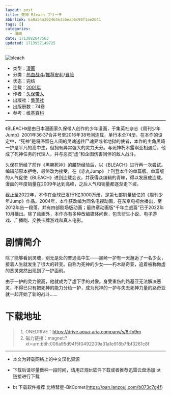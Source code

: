 ```yaml
---
layout: post
title: 死神 Bleach ブリーチ
abbrlink: 6a0a54a302464e35beab6c90f1ae2641
tags: []
categories:
  - 漫画
date: 1713882647563
updated: 1713957149725
---
```


![bleach](https://img.20000207.xyz/file/85098295f34dd04e42bc7.jpg)

- 类型：[漫画](/index.php/category/漫画)
- 分类：[热血战斗](/index.php/category/热血战斗)/[推荐安利](/index.php/category/推荐安利)/[冒险](/index.php/category/冒险)
- 状态：完结
- 连载：[2001年](/index.php/category/2001年)
- 作者：[久保带人](/index.php/category/久保带人)
- 出版社：[集英社](/index.php/category/集英社)
- 出版册数：74卷
- 参考：[维基百科](https://zh.wikipedia.org/wiki/bleach)

***

《BLEACH》是由日本漫画家久保带人创作的少年漫画，于集英社杂志《周刊少年Jump》2001年36·37合并号至2016年38号间连载，单行本全74册。在本作的设定中，“死神”是将滞留在人间的灵魂送往尸魂界或者地狱的使者，本作的主角黑崎一护是平凡的高中生，但拥有异常强大的灵力天分。与死神朽木露琪亚相遇后，他成了死神任务的代理人，并与恶灵“虚”和企图伤害同伴的敌人战斗。

久保在历经了前作《黑腕死神》的腰斩经验后，以《BLEACH》进行再一次尝试。编辑部原本拒绝，最终改为接受，在《赤丸Jump》上刊登本作的单篇版。单篇版的人气促使《BLEACH》进到连载会议，并获得众编辑的青睐，得以发展成连载。漫画的年度销量在2009年达到高峰，之后人气和销量都逐渐走下坡。

截止至2022年，本作在全球已发行1亿3000万册，是第七部销量破亿的《周刊少年Jump》作品。2004年，本作获改编为同名电视动画，在东京电视台播出，至2012年告一段落，并有四部剧场版动画；最终章动画版“千年血战篇”已于2022年10月播出。除了动画外，本作亦有多种改编媒体问世，包含衍生小说、电子游戏、广播剧、交换卡牌游戏和真人电影。

# 剧情简介

除了能够看到灵魂，别无是处的普通高中生——黑崎一护有一天邂逅了一名少女，接着人生就发生了很大的转变。自称为死神的少女——朽木路奇亚，追着被称做虚的恶灵突然出现到了一护面前。

由于一护的灵力很高，他就成为了虚下手的对像。身受重伤的路基亚无法解决恶灵，不得已只有把死神的能力分给一护，成为死神的一护与失去死神力量的路奇亚就一起开始了新的战斗……

# 下载地址

> 1. ONEDRIVE：<https://drive.aqua-aria.company/s/8rfx9m>
> 2. 磁力链接：magnet:?xt=urn:btih:006a95d94f5f0492209a31a1e918b7fbf3261c8f

***

- 本文为转载网络上的中文汉化资源

- 下载后请尽量做种一段时间，请用正规bt软件下载或者推荐迅雷云盘添加 bt 链接进行下载

- bt 下载软件推荐 比特彗星-BitComet(<https://pan.lanzouj.com/b073c7g4f>)
